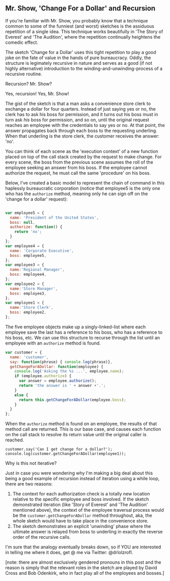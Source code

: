 ## Mr. Show, 'Change For a Dollar' and Recursion

If you're familiar with Mr. Show, you probably know that a technique common to some of the funniest (and worst) sketches is the assiduous repetition of a single idea. This technique works beautifully in 'The Story of Everest' and 'The Audition', where the repetition continually heightens the comedic effect.

The sketch 'Change for a Dollar' uses this tight repetition to play a good joke on the fate of value in the hands of pure bureaucracy. Oddly, the structure is legimately recursive in nature and serves as a good (if not highly alternative) introduction to the winding-and-unwinding-process of a recursive routine.

Recursion? Mr. Show?

Yes, recursion! Yes, Mr. Show!

The gist of the sketch is that a man asks a convenience store clerk to exchange a dollar for four quarters. Instead of just saying yes or no, the clerk has to ask his boss for permission, and it turns out his boss must in turn ask *his* boss for permission, and so on, until the original request reaches an employee with the credentials to say yes or no. At that point, the answer propagates back through each boss to the requesting underling. When that underling is the store clerk, the customer receives the answer: 'no'.
 
You can think of each scene as the 'execution context' of a new function placed on top of the call stack created by the request to make change. For every scene, the boss from the previous scene assumes the roll of the employee seeking an answer from his boss. If the employee cannot authorize the request, he must call the same 'procedure' on his boss.      

Below, I've created a basic model to represent the chain of command in this haplessly bureaucratic corporation (notice that employee5 is the only one who has the `authorize` method, meaning only he can sign off on the 'change for a dollar' request): 

````javascript

var employee5 = {
  name: 'President of the United States',
  boss: null,
  authorize: function() {
    return 'no';
  }
};
var employee4 = {
  name: 'Corporate Executive',
  boss: employee5,
};
var employee3 = {
  name:'Regional Manager',
  boss: employee4,
};
var employee2 = {
  name:'Store Manager',
  boss: employee3,
};
var employee1 = {
  name:'Store Clerk',
  boss: employee2,
};

````

The five employee objects make up a singly-linked-list where each employee save the last has a reference to his boss, who has a reference to his boss, etc. We can use this structure to recurse through the list until an employee with an `authorize` method is found.

````javascript
var customer = {
  name: 'customer',
  say: function(phrase) { console.log(phrase)},
  getChangeForADollar: function(employee) {
    console.log('Asking the %s ...', employee.name);
    if (employee.authorize) {
      var answer = employee.authorize();
      return 'the answer is ' + answer +'.'; 
    }
    else {
      return this.getChangeForADollar(employee.boss);
    }
  }
};
````

When the `authorize` method is found on an employee, the results of that method call are returned. This is our base case, and causes each function on the call stack to resolve its return value until the original caller is reached. 

````
customer.say('Can I get change for a dollar?');
console.log(customer.getChangeForADollar(employee1));
````

Why is this not iterative?

Just in case you were wondering why I'm making a big deal about this being a good example of recursion instead of iteration using a while loop, there are two reasons:

  1. The context for each authorization check is a totally new location relative to the specific employee and boss involved. If the sketch demonstrated iteration (like 'Story of Everest' and 'The Audition' mentioned above), the context of the employee traversal process would be the `customer.getChangeForADollar` method throughout, aka, the whole sketch would have to take place in the convenience store. 
  2. The sketch demonstrates an explicit 'unwinding' phase where the ultimate answer is relayed from boss to underling in exactly the reverse order of the recursive calls. 


I'm sure that the analogy eventually breaks down, so if YOU are interested in telling me where it does, get @ me via Twitter: @drlolzrofl.

[note: there are almost exclusively gendered pronouns in this post and the reason is simply that the relevant roles in the sketch are played by David Cross and Bob Odenkirk, who in fact play all of the employees and bosses.]
